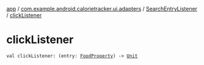 [app](../../index.md) / [com.example.android.calorietracker.ui.adapters](../index.md) / [SearchEntryListener](index.md) / [clickListener](./click-listener.md)

# clickListener

`val clickListener: (entry: `[`FoodProperty`](../../com.example.android.calorietracker.data.network.dto/-food-property/index.md)`) -> `[`Unit`](https://kotlinlang.org/api/latest/jvm/stdlib/kotlin/-unit/index.html)